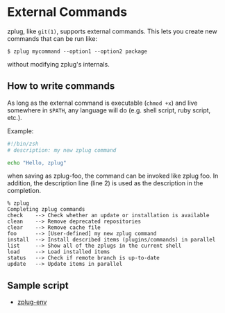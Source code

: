 # External Commands

zplug, like `git(1)`, supports external commands.
This lets you create new commands that can be run like:

```console
$ zplug mycommand --option1 --option2 package
```

without modifying zplug's internals.

## How to write commands

As long as the external command is executable (`chmod +x`) and live somewhere in `$PATH`,
any language will do (e.g. shell script, ruby script, etc.).

Example:

```zsh
#!/bin/zsh
# description: my new zplug command

echo "Hello, zplug"
```

when saving as zplug-foo, the command can be invoked like zplug foo.
In addition, the description line (line 2) is used as the description
in the completion.

```console
% zplug
Completing zplug commands
check    --> Check whether an update or installation is available
clean    --> Remove deprecated repositories
clear    --> Remove cache file
foo      --> [User-defined] my new zplug command
install  --> Install described items (plugins/commands) in parallel
list     --> Show all of the zplugs in the current shell
load     --> Load installed items
status   --> Check if remote branch is up-to-date
update   --> Update items in parallel
```

## Sample script

- [zplug-env](../../bin/zplug-env)
